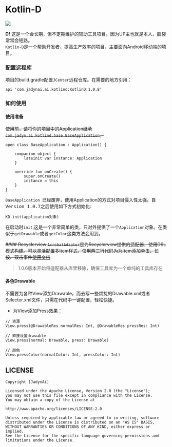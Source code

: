 # Kotlin-D
![](https://mmbiz.qpic.cn/mmbiz_gif/jqw9LvhdsxJRdy8tPr5s35tNYfwkbEefXtjr2FDSNozBjibibWRe1TH1h31gfOjWsNL2570IlgPdecfBPLicD7Rhg/0?wx_fmt=gif)

**D!**
这是一个会长期，但不定期维护的辅助工具项目。因为UP主也就是本人，脑袋常常会短路。<br>`Kotlin-D`是一个帮助开发者，提高生产效率的项目，主要面向Android移动端的项目。

### 配置远程库
项目的build.gradle配置`JCenter`远程仓库。在需要的地方引用：

```
api 'com.jadynai.ai.kotlind:KotlinD:1.0.8'
```

### 如何使用
#### 使用准备
<del>使用前，请将你的项目中的Application继承`com.jadyn.ai.kotlind.base.BaseApplication`。</del>

```
open class BaseApplication : Application() {
    
    companion object {
        lateinit var instance: Application
    }

    override fun onCreate() {
        super.onCreate()
        instance = this
    }
}
```
`BaseApplication `已经废弃，使用Application的方式对项目侵入性太强。自<kbd>Version 1.0.7</kbd>之后使用如下方式初始化:

```
KD.init(application对象)
```
在启动时`init`,这是一个非常简单的类，只对外提供了一个`Application`对象。在类似于`getDrawable`或者`getColor`这类方法会用到。

<del>#### Recyclerview
`AcrobatAdapter`是为Recyclerview提供的适配器，使用DSL模式构建。可以灵活配置多Item样式，仅用两三行代码为为Item添加单击、长按、双击事件[使用文档](https://ailo.fun/2018/07/05/2018-07-05-kotlin-adapter/)</del>
> 1.0.6版本开始将适配器从库里移除，确保工具库为一个单纯的工具库存在

#### 各色Drawable
不需要为各种View添加Drawable，而去写一些烦扰的Drawable.xml或者Selector.xml文件，只需在代码中一键配置，轻松快捷。

- 为View添加Press效果：

```
// 资源
View.press(@DrawableRes normalRes: Int, @DrawableRes pressRes: Int)

// 直接设置drawable
View.press(normal: Drawable, press: Drawable)

// 颜色
View.pressColor(normalColor: Int, pressColor: Int)
```

## LICENSE

    Copyright [JadynAi]

    Licensed under the Apache License, Version 2.0 (the "License");
    you may not use this file except in compliance with the License.
    You may obtain a copy of the License at

    http://www.apache.org/licenses/LICENSE-2.0

    Unless required by applicable law or agreed to in writing, software
    distributed under the License is distributed on an "AS IS" BASIS,
    WITHOUT WARRANTIES OR CONDITIONS OF ANY KIND, either express or implied.
    See the License for the specific language governing permissions and
    limitations under the License.


